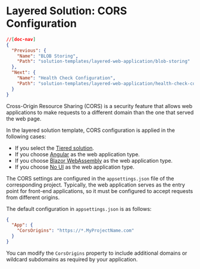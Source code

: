 # Layered Solution: CORS Configuration

```json
//[doc-nav]
{
  "Previous": {
    "Name": "BLOB Storing",
    "Path": "solution-templates/layered-web-application/blob-storing"
  },
  "Next": {
    "Name": "Health Check Configuration",
    "Path": "solution-templates/layered-web-application/health-check-configuration"
  }
}
```

Cross-Origin Resource Sharing (CORS) is a security feature that allows web applications to make requests to a different domain than the one that served the web page.

In the layered solution template, CORS configuration is applied in the following cases:
- If you select the [Tiered solution](solution-structure.md#tiered-structure-).
- If you choose [Angular](web-applications.md#angular) as the web application type.
- If you choose [Blazor WebAssembly](web-applications.md#blazor-webassembly) as the web application type.
- If you choose [No UI](web-applications.md#no-ui) as the web application type.

The CORS settings are configured in the `appsettings.json` file of the corresponding project. Typically, the web application serves as the entry point for front-end applications, so it must be configured to accept requests from different origins. 

The default configuration in `appsettings.json` is as follows:

```json
{
  "App": {
    "CorsOrigins": "https://*.MyProjectName.com"
  }
}
```

You can modify the `CorsOrigins` property to include additional domains or wildcard subdomains as required by your application.
